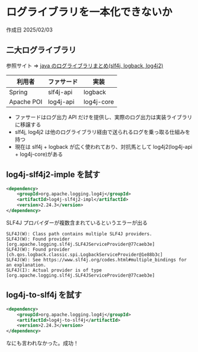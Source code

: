 # ログライブラリを一本化できないか

作成日 2025/02/03

## 二大ログライブラリ

参照サイト => [java のログライブラリまとめ(slf4j, logback, log4j2)](https://zenn.dev/yyamada12/articles/860701683ada37)

| 利用者     | ファサード | 実装       |
| ---------- | ---------- | ---------- |
| Spring     | slf4j-api  | logback    |
| Apache POI | log4j-api  | log4j-core |

- ファサードはログ出力 API だけを提供し、実際のログ出力は実装ライブラリに移譲する
- slf4j, log4j2 は他のログライブラリ経由で送られるログを乗っ取る仕組みを持つ
- 現在は slf4j + logback が広く使われており、対抗馬として log4j2(log4j-api + log4j-core)がある

## log4j-slf4j2-imple を試す

```xml
<dependency>
    <groupId>org.apache.logging.log4j</groupId>
    <artifactId>log4j-slf4j2-impl</artifactId>
    <version>2.24.3</version>
</dependency>
```

SLF4J プロバイダーが複数含まれているというエラーが出る

```text
SLF4J(W): Class path contains multiple SLF4J providers.
SLF4J(W): Found provider [org.apache.logging.slf4j.SLF4JServiceProvider@77caeb3e]
SLF4J(W): Found provider [ch.qos.logback.classic.spi.LogbackServiceProvider@1e88b3c]
SLF4J(W): See https://www.slf4j.org/codes.html#multiple_bindings for an explanation.
SLF4J(I): Actual provider is of type [org.apache.logging.slf4j.SLF4JServiceProvider@77caeb3e]
```

## log4j-to-slf4j を試す

```xml
<dependency>
    <groupId>org.apache.logging.log4j</groupId>
    <artifactId>log4j-to-slf4j</artifactId>
    <version>2.24.3</version>
</dependency>
```

なにも言われなかった。成功！
